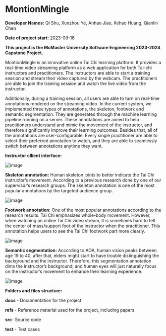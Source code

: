 # MontionMingle

**Developer Names:** Qi Shu, Xunzhou Ye, Anhao Jiao, Kehao Huang, Qianlin Chen

**Date of project start:** 2023-09-16

**This project is the McMaster University Software Engineering 2023-2024 Capstone Project.**

MontionMingle is an innovative online Tai Chi learning platform. It provides a real-time 
video streaming platform as a web application for both Tai-chi instructors and practitioners. 
The instructors are able to start a training session and stream their video captured by 
the webcam. The practitioners are able to join the training session and watch the 
live video from the instructor. 
    
Additionally, during a training session, all users are able to turn on real-time annotations 
rendered on the streaming video. In the current system, we implemented three types of annotations, 
the skeleton, footwork and semantic segmentation. They are generated through the machine learning 
pipeline running on a server. These annotations are aimed to help practitioners understand and 
mimic the movement of the instructor, and therefore significantly improve their learning outcomes. 
Besides that, all of the annotations are user-configurable. Every single practitioner are able to 
select their preferred annotation to watch, and they are able to seamlessly switch between 
annotations anytime they want. 

**Instructor cllient interface:**

![image](https://github.com/InfiniView-AI/MotionMingle/assets/77683292/36ace217-4d0d-4609-bac1-b703b90fb426)

**Skeleton annotation:** Human skeleton joints to better indicate the Tai Chi instructor’s movement. 
According to a previous research done by one of our supervisor’s research groups. The skeleton annotation 
is one of the most popular annotations by the targeted audience group.

![image](https://github.com/InfiniView-AI/MotionMingle/assets/77683292/d4c40ba5-20ea-4ac1-8c24-f912e7f4b961)

**Footwork annotation:** One of the most popular annotations according to the research results. Tai Chi 
emphasizes whole-body movement. However, when watching an online Tai Chi video stream, it is sometimes 
hard to tell the center of mass/support foot of the instructor when the practitioner. This annotation 
helps users to see the Tai Chi footwork part more clearly.

![image](https://github.com/InfiniView-AI/MotionMingle/assets/77683292/a8dac3a8-07e5-4513-a2a5-6d668746fc84)

**Semantic segmentation:** According to AOA, human vision peaks between age 19 to 40, 
after that, elders might start to have trouble distinguishing the background and the instructor. 
Therefore, this segmentation annotation dims the instructor’s background, and human eyes will just 
naturally focus on the instructor’s movement to enhance their learning experience.

![image](https://github.com/InfiniView-AI/MotionMingle/assets/77683292/34d1a3e1-9d7a-43cd-8805-0abf6d8936f7)


**Folders and files structure:**

**docs** - Documentation for the project

**refs** - Reference material used for the project, including papers

**src**- Source code

**test** - Test cases


